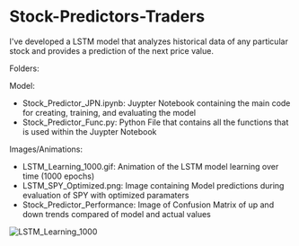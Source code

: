 # Stock-Predictors-Traders

I've developed a LSTM model that analyzes historical data of any particular stock and provides a prediction of the next price value.

Folders:

Model:
- Stock_Predictor_JPN.ipynb: Juypter Notebook containing the main code for creating, training, and evaluating the model
- Stock_Predictor_Func.py: Python File that contains all the functions that is used within the Juypter Notebook

Images/Animations:
- LSTM_Learning_1000.gif: Animation of the LSTM model learning over time (1000 epochs)
- LSTM_SPY_Optimized.png: Image containing Model predictions during evaluation of SPY with optimized paramaters
- Stock_Predictor_Performance: Image of Confusion Matrix of up and down trends compared of model and actual values


![LSTM_Learning_1000](https://github.com/anguyen1359/Stock-Predictors-Traders/assets/125108200/c37e2813-2002-4b72-bd97-19534df9885b)
